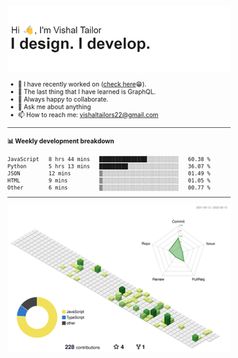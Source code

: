 ![Hi, I'm Vishal Tailor. I design. I develop.](https://github.com/vishaltailors/vishaltailors/blob/main/header.png?raw=true)

- 🔭 I have recently worked on ([check here](https://vishaltailor.com)😁).
- 🌱 The last thing that I have learned is GraphQL.
- 👯 Always happy to collaborate.
- 💬 Ask me about anything
- 📫 How to reach me: <a href="mailto:vishaltailors22@gmail.com">vishaltailors22@gmail.com</a>

<hr /> 
<h4>📊 Weekly development breakdown</h4>
<!--START_SECTION:waka-->

```text
JavaScript   8 hrs 44 mins   ███████████████░░░░░░░░░░   60.38 %
Python       5 hrs 13 mins   █████████░░░░░░░░░░░░░░░░   36.07 %
JSON         12 mins         ▒░░░░░░░░░░░░░░░░░░░░░░░░   01.49 %
HTML         9 mins          ▒░░░░░░░░░░░░░░░░░░░░░░░░   01.05 %
Other        6 mins          ▒░░░░░░░░░░░░░░░░░░░░░░░░   00.77 %
```

<!--END_SECTION:waka-->
<hr /> 

![](./profile-3d-contrib/profile-green-animate.svg)
